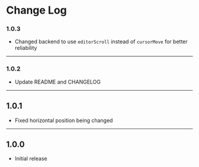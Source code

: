 # Change Log

### 1.0.3

- Changed backend to use `editorScroll` instead of `cursorMove` for better reliability

---

### 1.0.2

- Update README and CHANGELOG

---

## 1.0.1

- Fixed horizontal position being changed

---

## 1.0.0

- Initial release